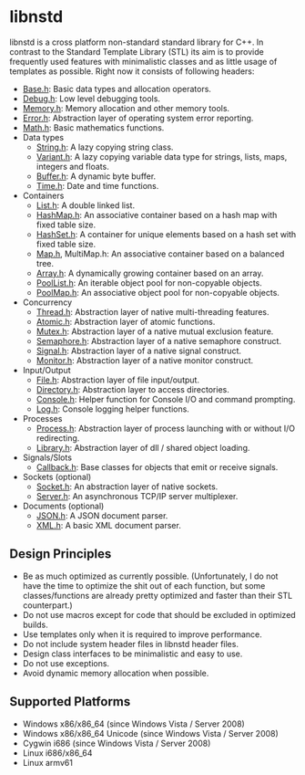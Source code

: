 libnstd
=======

libnstd is a cross platform non-standard standard library for C++. In contrast to the Standard Template
Library (STL) its aim is to provide frequently used features with minimalistic classes and as little usage of templates
as possible. Right now it consists of following headers:

* [Base.h](include/nstd/Base.h): Basic data types and allocation operators.
* [Debug.h](include/nstd/Debug.h): Low level debugging tools.
* [Memory.h](include/nstd/Memory.h): Memory allocation and other memory tools.
* [Error.h](include/nstd/Error.h): Abstraction layer of operating system error reporting.
* [Math.h](include/nstd/Math.h): Basic mathematics functions.
* Data types
    * [String.h](include/nstd/String.h): A lazy copying string class.
    * [Variant.h](include/nstd/Variant.h): A lazy copying variable data type for strings, lists, maps, integers and floats.
    * [Buffer.h](include/nstd/Buffer.h): A dynamic byte buffer.
    * [Time.h](include/nstd/Time.h): Date and time functions.
* Containers
    * [List.h](include/nstd/List.h): A double linked list.
    * [HashMap.h](include/nstd/HashMap.h): An associative container based on a hash map with fixed table size.
    * [HashSet.h](include/nstd/HashSet.h):  A container for unique elements based on a hash set with fixed table size.
    * [Map.h](include/nstd/Map.h), MultiMap.h: An associative container based on a balanced tree.
    * [Array.h](include/nstd/Array.h): A dynamically growing container based on an array.
    * [PoolList.h](include/nstd/PoolList.h): An iterable object pool for non-copyable objects.
    * [PoolMap.h](include/nstd/PoolMap.h): An associative object pool for non-copyable objects.
* Concurrency
    * [Thread.h](include/nstd/Thread.h): Abstraction layer of native multi-threading features.
    * [Atomic.h](include/nstd/Atomic.h): Abstraction layer of atomic functions.
    * [Mutex.h](include/nstd/Mutex.h): Abstraction layer of a native mutual exclusion feature.
    * [Semaphore.h](include/nstd/Semaphore.h): Abstraction layer of a native semaphore construct.
    * [Signal.h](include/nstd/Signal.h): Abstraction layer of a native signal construct.
    * [Monitor.h](include/nstd/Monitor.h): Abstraction layer of a native monitor construct.
* Input/Output
    * [File.h](include/nstd/File.h): Abstraction layer of file input/output.
    * [Directory.h](include/nstd/Directory.h): Abstraction layer to access directories.
    * [Console.h](include/nstd/Console.h): Helper function for Console I/O and command prompting.
    * [Log.h](include/nstd/Log.h): Console logging helper functions.
* Processes
    * [Process.h](include/nstd/Process.h): Abstraction layer of process launching with or without I/O redirecting.
    * [Library.h](include/nstd/Library.h): Abstraction layer of dll / shared object loading.
* Signals/Slots
    * [Callback.h](include/nstd/Callback.h): Base classes for objects that emit or receive signals.
* Sockets (optional)
    * [Socket.h](include/nstd/Socket/Socket.h): An abstraction layer of native sockets.
    * [Server.h](include/nstd/Socket/Server.h): An asynchronous TCP/IP server multiplexer.
* Documents (optional)
    * [JSON.h](include/nstd/Document/JSON.h): A JSON document parser.
    * [XML.h](include/nstd/Document/XML.h): A basic XML document parser.

Design Principles
-----------------

 * Be as much optimized as currently possible. (Unfortunately, I do not have the time to optimize the shit out of each function, but some classes/functions are already pretty optimized and faster than their STL counterpart.)
 * Do not use macros except for code that should be excluded in optimized builds.
 * Use templates only when it is required to improve performance.
 * Do not include system header files in libnstd header files.
 * Design class interfaces to be minimalistic and easy to use.
 * Do not use exceptions.
 * Avoid dynamic memory allocation when possible.
 
Supported Platforms
-------------------

 * Windows x86/x86_64 (since Windows Vista / Server 2008)
 * Windows x86/x86_64 Unicode (since Windows Vista / Server 2008)
 * Cygwin i686 (since Windows Vista / Server 2008)
 * Linux i686/x86_64
 * Linux armv61

